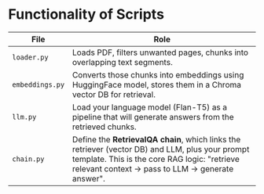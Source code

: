 # Functionality of Scripts 

| File            | Role                                                                                                                                                                                                 |
| --------------- | ---------------------------------------------------------------------------------------------------------------------------------------------------------------------------------------------------- |
| `loader.py`     | Loads PDF, filters unwanted pages, chunks into overlapping text segments.                                                                                           |
| `embeddings.py` |Converts those chunks into embeddings using HuggingFace model, stores them in a Chroma vector DB for retrieval.                              |
| `llm.py`        | Load your language model (Flan-T5) as a pipeline that will generate answers from the retrieved chunks.                                                                                               |
| `chain.py`      | Define the **RetrievalQA chain**, which links the retriever (vector DB) and LLM, plus your prompt template. This is the core RAG logic: "retrieve relevant context → pass to LLM → generate answer". |
